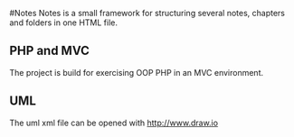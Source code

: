 #Notes
Notes is a small framework for structuring several notes, chapters and folders in one HTML file.

## PHP and MVC
The project is build for exercising OOP PHP in an MVC environment. 

## UML 
The uml xml file can be opened with http://www.draw.io
